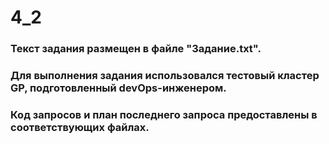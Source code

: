 # 4_2
### Текст задания размещен в файле "Задание.txt".
### Для выполнения задания использовался тестовый кластер GP, подготовленный devOps-инженером.
### Код запросов и план последнего запроса предоставлены в соответствующих файлах.
